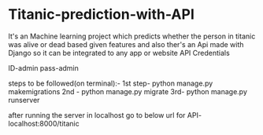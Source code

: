 # Titanic-prediction-with-API
It's an Machine learning project which predicts whether the person in titanic was alive or dead based given features and also ther's an Api made with Django so it can be integrated to any app or website
API Credentials

ID-admin
pass-admin

steps to be followed(on terminal):-
1st step- python manage.py makemigrations
2nd - python manage.py migrate
3rd- python manage.py runserver

after running the server in localhost go to below url for API-
localhost:8000/titanic
